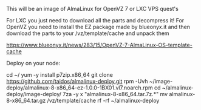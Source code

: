 This will be an image of AlmaLinux for OpenVZ 7 or LXC VPS quest's 

For LXC you just need to download all the parts and decompress it!
For OpenVZ you need to install the EZ package made by blueonyx.it and then download the parts to your /vz/template/cache and unpack them

https://www.blueonyx.it/news/283/15/OpenVZ-7-AlmaLinux-OS-template-cache

Deploy on your node:

cd ~/
yum -y install p7zip.x86_64
git clone https://github.com/taidos/almalinux-deploy.git
rpm -Uvh ~/image-deploy/almalinux-8-x86_64-ez-1.0.0-1BX01.vl7.noarch.rpm
cd ~/almalinux-deploy/image-deploy/
7za -y x "almalinux-8-x86_64.tar.7z.*"
mv almalinux-8-x86_64.tar.gz /vz/template/cache
rf -rf ~/almalinux-deploy
